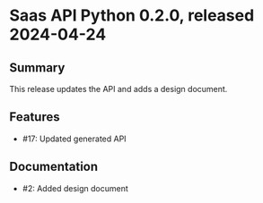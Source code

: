 # Saas API Python 0.2.0, released 2024-04-24

## Summary

This release updates the API and adds a design document.

## Features

* #17: Updated generated API

## Documentation

* #2: Added design document

